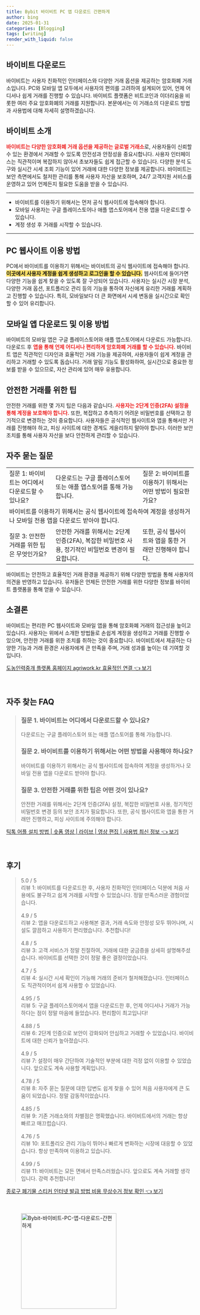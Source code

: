 ```yaml
---
title: Bybit 바이비트 PC 앱 다운로드 간편하게
author: bing
date: 2025-01-31
categories: [Blogging]
tags: [writing]
render_with_liquid: false
---
```



<h2 id='바이비트_다운로드'>바이비트 다운로드</h2>

<p>바이비트는 사용자 친화적인 인터페이스와 다양한 거래 옵션을 제공하는 암호화폐 거래소입니다. PC와 모바일 앱 모두에서 사용자의 편의를 고려하여 설계되어 있어, 언제 어디서나 쉽게 거래를 진행할 수 있습니다. 바이비트 플랫폼은 비트코인과 이더리움을 비롯한 여러 주요 암호화폐의 거래를 지원합니다. 본문에서는 이 거래소의 다운로드 방법과 사용법에 대해 자세히 설명하겠습니다.</p>

<h2 id='바이비트_소개'>바이비트 소개</h2>

<p><b><span style="color: #ee2323;">바이비트는 다양한 암호화폐 거래 옵션을 제공하는 글로벌 거래소</span></b>로, 사용자들이 신뢰할 수 있는 환경에서 거래할 수 있도록 안전성과 안정성을 중요시합니다. 사용자 인터페이스는 직관적이며 복잡하지 않아서 초보자들도 쉽게 접근할 수 있습니다. 다양한 분석 도구와 실시간 시세 조회 기능이 있어 거래에 대한 다양한 정보를 제공합니다. 바이비트는 보안 측면에서도 철저한 관리를 통해 사용자 자산을 보호하며, 24/7 고객지원 서비스를 운영하고 있어 언제든지 필요한 도움을 받을 수 있습니다.</p>

<hr />

<ul>
    <li>바이비트를 이용하기 위해서는 먼저 공식 웹사이트에 접속해야 합니다.</li>
    <li>모바일 사용자는 구글 플레이스토어나 애플 앱스토어에서 전용 앱을 다운로드할 수 있습니다.</li>
    <li>계정 생성 후 거래를 시작할 수 있습니다.</li>
</ul>

<hr />

<h2 id='PC_웹사이트_이용_방법'>PC 웹사이트 이용 방법</h2>

<p>PC에서 바이비트를 이용하기 위해서는 바이비트의 공식 웹사이트에 접속해야 합니다. <b><span style="background-color: #ffe066;">이곳에서 사용자 계정을 쉽게 생성하고 로그인을 할 수 있습니다.</span></b> 웹사이트에 들어가면 다양한 기능을 쉽게 찾을 수 있도록 잘 구성되어 있습니다. 사용자는 실시간 시장 분석, 다양한 거래 옵션, 포트폴리오 관리 등의 기능을 통하여 자신에게 유리한 거래를 계획하고 진행할 수 있습니다. 특히, 모바일보다 더 큰 화면에서 시세 변동을 실시간으로 확인할 수 있어 유리합니다.</p>

<h2 id='모바일_앱_다운로드_및_이용_방법'>모바일 앱 다운로드 및 이용 방법</h2>

<p>바이비트의 모바일 앱은 구글 플레이스토어와 애플 앱스토어에서 다운로드 가능합니다. 다운로드 후 <b><span style="color: #ee2323;">앱을 통해 언제 어디서나 편리하게 암호화폐 거래를 할 수 있습니다.</span></b> 바이비트 앱은 직관적인 디자인과 효율적인 거래 기능을 제공하여, 사용자들이 쉽게 계정을 관리하고 거래할 수 있도록 돕습니다. 거래 알림 기능도 활성화하여, 실시간으로 중요한 정보를 받을 수 있으므로, 자산 관리에 있어 매우 유용합니다.</p>

<h2 id='안전한_거래를_위한_팁'>안전한 거래를 위한 팁</h2>

<p>안전한 거래를 위한 몇 가지 팁은 다음과 같습니다. <b><span style="color: #ee2323;">사용자는 2단계 인증(2FA) 설정을 통해 계정을 보호해야 합니다.</span></b> 또한, 복잡하고 추측하기 어려운 비밀번호를 선택하고 정기적으로 변경하는 것이 중요합니다. 사용자들은 공식적인 웹사이트와 앱을 통해서만 거래를 진행해야 하고, 피싱 사이트에 대한 경계도 게을리하지 말아야 합니다. 이러한 보안 조치를 통해 사용자 자산을 보다 안전하게 관리할 수 있습니다.</p>

<h2 id='자주_묻는_질문'>자주 묻는 질문</h2>

<table>
    <tr>
        <td>질문 1: 바이비트는 어디에서 다운로드할 수 있나요?</td>
        <td>다운로드는 구글 플레이스토어 또는 애플 앱스토어를 통해 가능합니다.</td>
        <td>질문 2: 바이비트를 이용하기 위해서는 어떤 방법이 필요한가요?</td>
    </tr>
    <tr>
        <td colspan="3">바이비트를 이용하기 위해서는 공식 웹사이트에 접속하여 계정을 생성하거나 모바일 전용 앱을 다운로드 받아야 합니다.</td>
    </tr>
    <tr>
        <td>질문 3: 안전한 거래를 위한 팁은 무엇인가요?</td>
        <td>안전한 거래를 위해서는 2단계 인증(2FA), 복잡한 비밀번호 사용, 정기적인 비밀번호 변경이 필요합니다.</td>
        <td>또한, 공식 웹사이트와 앱을 통한 거래만 진행해야 합니다.</td>
    </tr>
</table>

<p>바이비트는 안전하고 효율적인 거래 환경을 제공하기 위해 다양한 방법을 통해 사용자의 의견을 반영하고 있습니다. 유저들은 언제든 안전한 거래를 위한 다양한 정보를 바이비트 플랫폼을 통해 얻을 수 있습니다.</p>

<h2 id='소결론'>소결론</h2>

<p>바이비트는 편리한 PC 웹사이트와 모바일 앱을 통해 암호화폐 거래의 접근성을 높이고 있습니다. 사용자는 위에서 소개한 방법들로 손쉽게 계정을 생성하고 거래를 진행할 수 있으며, 안전한 거래를 위한 조치를 취하는 것이 중요합니다. 바이비트에서 제공하는 다양한 기능과 거래 환경은 사용자에게 큰 만족을 주며, 거래 성과를 높이는 데 기여할 것입니다.</p>


<p><a class="click-button" title="도농인력중개 플랫폼 홈페이지 agriwork.kr 효율적인 연결" href="https://purplelist.github.io/posts/%EB%8F%84%EB%86%8D%EC%9D%B8%EB%A0%A5%EC%A4%91%EA%B0%9C-%ED%94%8C%EB%9E%AB%ED%8F%BC-%ED%99%88%ED%8E%98%EC%9D%B4%EC%A7%80-agriwork.kr-%ED%9A%A8%EC%9C%A8%EC%A0%81%EC%9D%B8-%EC%97%B0%EA%B2%B0/" rel="dofollow">도농인력중개 플랫폼 홈페이지 agriwork.kr 효율적인 연결 👈 보기</a></p><br>
<h2 id='자주_찾는_FAQ'>자주 찾는 FAQ</h2>
<div itemscope="" itemtype="https://schema.org/FAQPage"> 
<blockquote> 
<div itemscope="" itemprop="mainEntity" itemtype="https://schema.org/Question"> 
<h3 itemprop="name">질문 1. 바이비트는 어디에서 다운로드할 수 있나요?</h3> 
<div itemscope="" itemprop="acceptedAnswer" itemtype="https://schema.org/Answer"> 
<span itemprop="text"> 
<p>다운로드는 구글 플레이스토어 또는 애플 앱스토어를 통해 가능합니다.</p> 
</span> 
</div> 
</div> 
<div itemscope="" itemprop="mainEntity" itemtype="https://schema.org/Question"> 
<h3 itemprop="name">질문 2. 바이비트를 이용하기 위해서는 어떤 방법을 사용해야 하나요?</h3> 
<div itemscope="" itemprop="acceptedAnswer" itemtype="https://schema.org/Answer"> 
<span itemprop="text"> 
<p>바이비트를 이용하기 위해서는 공식 웹사이트에 접속하여 계정을 생성하거나 모바일 전용 앱을 다운로드 받아야 합니다.</p> 
</span> 
</div> 
</div> 
<div itemscope="" itemprop="mainEntity" itemtype="https://schema.org/Question"> 
<h3 itemprop="name">질문 3. 안전한 거래를 위한 팁은 어떤 것이 있나요?</h3> 
<div itemscope="" itemprop="acceptedAnswer" itemtype="https://schema.org/Answer"> 
<span itemprop="text"> 
<p>안전한 거래를 위해서는 2단계 인증(2FA) 설정, 복잡한 비밀번호 사용, 정기적인 비밀번호 변경 등의 보안 조치가 필요합니다. 또한, 공식 웹사이트와 앱을 통한 거래만 진행하고, 피싱 사이트에 주의해야 합니다.</p> 
</span> 
</div> 
</div> 
</blockquote> 
</div>
<p><a class="click-button" title="틱톡 어플 설치 방법 | 숏폼 영상 | 라이브 | 영상 편집 | 사용법 최신 정보" href="https://purplelist.github.io/posts/%ED%8B%B1%ED%86%A1-%EC%96%B4%ED%94%8C-%EC%84%A4%EC%B9%98-%EB%B0%A9%EB%B2%95-%EC%88%8F%ED%8F%BC-%EC%98%81%EC%83%81-%EB%9D%BC%EC%9D%B4%EB%B8%8C-%EC%98%81%EC%83%81-%ED%8E%B8%EC%A7%91-%EC%82%AC%EC%9A%A9%EB%B2%95-%EC%B5%9C%EC%8B%A0-%EC%A0%95%EB%B3%B4/" rel="dofollow">틱톡 어플 설치 방법 | 숏폼 영상 | 라이브 | 영상 편집 | 사용법 최신 정보 👈 보기</a></p><br>
<h2 id='후기'>후기</h2>
<div itemscope itemtype="https://schema.org/Product">
  <blockquote>
  <div itemprop="review" itemscope itemtype="https://schema.org/Review">
      <div itemprop="reviewRating" itemscope itemtype="https://schema.org/Rating"> <span itemprop="ratingValue">5.0</span> / <span itemprop="bestRating">5</span> </div>
      <span itemprop="reviewBody">리뷰 1: 바이비트를 다운로드한 후, 사용자 친화적인 인터페이스 덕분에 처음 사용에도 불구하고 쉽게 거래를 시작할 수 있었습니다. 정말 만족스러운 경험이었습니다.</span>
  </div>
  <br>
  <div itemprop="review" itemscope itemtype="https://schema.org/Review">
      <div itemprop="reviewRating" itemscope itemtype="https://schema.org/Rating"> <span itemprop="ratingValue">4.9</span> / <span itemprop="bestRating">5</span> </div>
      <span itemprop="reviewBody">리뷰 2: 앱을 다운로드하고 사용해본 결과, 거래 속도와 안정성 모두 뛰어나며, 시설도 깔끔하고 사용하기 편리했습니다. 추천합니다!</span>
  </div>
  <br>
  <div itemprop="review" itemscope itemtype="https://schema.org/Review">
      <div itemprop="reviewRating" itemscope itemtype="https://schema.org/Rating"> <span itemprop="ratingValue">4.8</span> / <span itemprop="bestRating">5</span> </div>
      <span itemprop="reviewBody">리뷰 3: 고객 서비스가 정말 친절하여, 거래에 대한 궁금증을 상세히 설명해주셨습니다. 바이비트를 선택한 것이 정말 좋은 결정이었습니다.</span>
  </div>
  <br>
  <div itemprop="review" itemscope itemtype="https://schema.org/Review">
      <div itemprop="reviewRating" itemscope itemtype="https://schema.org/Rating"> <span itemprop="ratingValue">4.7</span> / <span itemprop="bestRating">5</span> </div>
      <span itemprop="reviewBody">리뷰 4: 실시간 시세 확인이 가능해 거래의 준비가 철저해졌습니다. 인터페이스도 직관적이어서 쉽게 사용할 수 있었습니다.</span>
  </div>
  <br>
  <div itemprop="review" itemscope itemtype="https://schema.org/Review">
      <div itemprop="reviewRating" itemscope itemtype="https://schema.org/Rating"> <span itemprop="ratingValue">4.95</span> / <span itemprop="bestRating">5</span> </div>
      <span itemprop="reviewBody">리뷰 5: 구글 플레이스토어에서 앱을 다운로드한 후, 언제 어디서나 거래가 가능하다는 점이 정말 마음에 들었습니다. 편리함이 최고입니다!</span>
  </div>
  <br>
  <div itemprop="review" itemscope itemtype="https://schema.org/Review">
      <div itemprop="reviewRating" itemscope itemtype="https://schema.org/Rating"> <span itemprop="ratingValue">4.88</span> / <span itemprop="bestRating">5</span> </div>
      <span itemprop="reviewBody">리뷰 6: 2단계 인증으로 보안이 강화되어 안심하고 거래할 수 있었습니다. 바이비트에 대한 신뢰가 높아졌습니다.</span>
  </div>
  <br>
  <div itemprop="review" itemscope itemtype="https://schema.org/Review">
      <div itemprop="reviewRating" itemscope itemtype="https://schema.org/Rating"> <span itemprop="ratingValue">4.9</span> / <span itemprop="bestRating">5</span> </div>
      <span itemprop="reviewBody">리뷰 7: 설정이 매우 간단하여 기술적인 부분에 대한 걱정 없이 이용할 수 있었습니다. 앞으로도 계속 사용할 계획입니다.</span>
  </div>
  <br>
  <div itemprop="review" itemscope itemtype="https://schema.org/Review">
      <div itemprop="reviewRating" itemscope itemtype="https://schema.org/Rating"> <span itemprop="ratingValue">4.78</span> / <span itemprop="bestRating">5</span> </div>
      <span itemprop="reviewBody">리뷰 8: 자주 묻는 질문에 대한 답변도 쉽게 찾을 수 있어 처음 사용자에게 큰 도움이 되었습니다. 정말 감동적이었습니다.</span>
  </div>
  <br>
  <div itemprop="review" itemscope itemtype="https://schema.org/Review">
      <div itemprop="reviewRating" itemscope itemtype="https://schema.org/Rating"> <span itemprop="ratingValue">4.85</span> / <span itemprop="bestRating">5</span> </div>
      <span itemprop="reviewBody">리뷰 9: 기존 거래소와의 차별점은 명확했습니다. 바이비트에서의 거래는 항상 빠르고 매끄럽습니다.</span>
  </div>
  <br>
  <div itemprop="review" itemscope itemtype="https://schema.org/Review">
      <div itemprop="reviewRating" itemscope itemtype="https://schema.org/Rating"> <span itemprop="ratingValue">4.76</span> / <span itemprop="bestRating">5</span> </div>
      <span itemprop="reviewBody">리뷰 10: 포트폴리오 관리 기능이 뛰어나 빠르게 변화하는 시장에 대응할 수 있었습니다. 항상 만족하며 이용하고 있습니다.</span>
  </div>
  <br>
  <div itemprop="review" itemscope itemtype="https://schema.org/Review">
      <div itemprop="reviewRating" itemscope itemtype="https://schema.org/Rating"> <span itemprop="ratingValue">4.99</span> / <span itemprop="bestRating">5</span> </div>
      <span itemprop="reviewBody">리뷰 11: 바이비트는 모든 면에서 만족스러웠습니다. 앞으로도 계속 거래할 생각입니다. 강력 추천합니다!</span>
  </div>
  </blockquote>
</div>
<p><a class="click-button" title="종로구 폐기물 스티커 인터넷 발급 방법 비용 무상수거 정보 확인" href="https://purplelist.github.io/posts/%EC%A2%85%EB%A1%9C%EA%B5%AC-%ED%8F%90%EA%B8%B0%EB%AC%BC-%EC%8A%A4%ED%8B%B0%EC%BB%A4-%EC%9D%B8%ED%84%B0%EB%84%B7-%EB%B0%9C%EA%B8%89-%EB%B0%A9%EB%B2%95-%EB%B9%84%EC%9A%A9-%EB%AC%B4%EC%83%81%EC%88%98%EA%B1%B0-%EC%A0%95%EB%B3%B4-%ED%99%95%EC%9D%B8/" rel="dofollow">종로구 폐기물 스티커 인터넷 발급 방법 비용 무상수거 정보 확인 👈 보기</a></p><br>
<figure class="image"><img src="https://purplelist.github.io/assets/img/thumbnail/Bybit-바이비트-PC-앱-다운로드-간편하게.webp" alt="Bybit-바이비트-PC-앱-다운로드-간편하게" width="256" height="256"></figure>